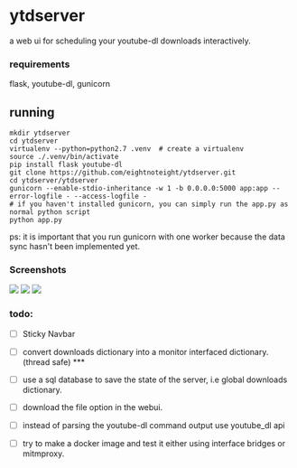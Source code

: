# ytdserver
a web ui for scheduling your youtube-dl downloads interactively.

### requirements
flask, youtube-dl, gunicorn

## running
    mkdir ytdserver
    cd ytdserver
    virtualenv --python=python2.7 .venv  # create a virtualenv
    source ./.venv/bin/activate
    pip install flask youtube-dl
    git clone https://github.com/eightnoteight/ytdserver.git
    cd ytdserver/ytdserver
    gunicorn --enable-stdio-inheritance -w 1 -b 0.0.0.0:5000 app:app --error-logfile - --access-logfile -
    # if you haven't installed gunicorn, you can simply run the app.py as normal python script
    python app.py

ps: it is important that you run gunicorn with one worker because the data sync hasn't been implemented yet.


### Screenshots
![](http://i.imgur.com/VKHZLmd.png) 
![](http://i.imgur.com/mKoQrQt.png) 
![](http://i.imgur.com/PBmLt5U.png)

### todo:
- [ ] Sticky Navbar
- [ ] convert downloads dictionary into a monitor interfaced dictionary. (thread safe)  ***
- [ ] use a sql database to save the state of the server, i.e global downloads dictionary.
- [ ] download the file option in the webui.
- [ ] instead of parsing the youtube-dl command output use youtube_dl api
- [ ] try to make a docker image and test it either using interface bridges or mitmproxy.

